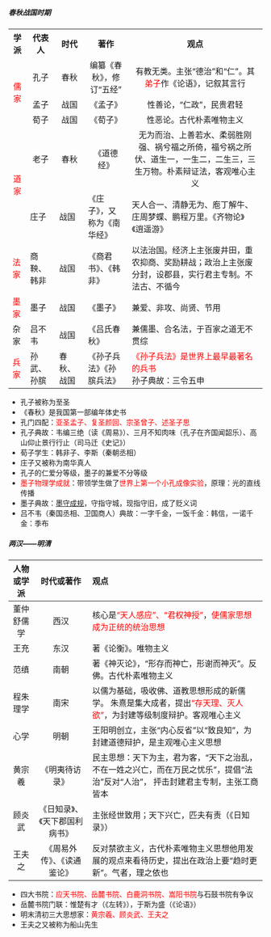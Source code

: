 ##### 春秋战国时期

<table>
   <tr align="center">
      <th>学派</th>
      <th>代表人</th>
      <th>时代</th>
      <th>著作</th>
      <th>观点</th>
   </tr>
   <tr align="center">
      <td  rowspan="3"><font color=red>儒家</font></td>
      <td>孔子</td>
      <td>春秋</td>
      <td>编纂《春秋》，修订“五经”</td>
      <td>有教无类。主张“德治”和“仁”。其<font color=red>弟子</font>作《论语》，记叙其言行</td>
   </tr>
   <tr align="center">
      <td>孟子</td>
      <td>战国</td>
      <td>《孟子》</td>
      <td>性善论，“仁政”，民贵君轻</td>
   </tr>
   <tr align="center">
      <td>荀子</td>
      <td>战国</td>
      <td>《荀子》</td>
      <td>性恶论。古代朴素唯物主义</td>
   </tr>
   <tr align="center">
      <td  rowspan="2"><font color=red>道家</font></td>
      <td>老子</td>
      <td>春秋</td>
      <td>《道德经》</td>
      <td>无为而治、上善若水、柔弱胜刚强、祸兮福之所倚，福兮祸之所伏、道生一，一生二，二生三，三生万物。朴素辩证法，客观唯心主义</td>
   </tr>
   <tr>
      <td>庄子</td>
      <td>战国</td>
      <td>《庄子》，又称为《南华经》</td>
      <td>天人合一、清静无为、庖丁解牛、庄周梦蝶、鹏程万里。《齐物论》《逍遥游》</td>
    </tr>
    <tr>
      <td><font color=red>法家</font></td>
      <td>商鞅、韩非</td>
      <td>战国</td>
      <td>《商君书》、《韩非》</td>
      <td>以法治国。经济上主张废井田，重农抑商、奖励耕战；政治上主张废分封，设郡县，实行君主专制。不法古、不循今</td>
    </tr>
    <tr>
      <td><font color=red>墨家</font></td>
      <td>墨子</td>
      <td>战国</td>
      <td>《墨子》</td>
      <td>兼爱、非攻、尚贤、节用</td>
    </tr>
    <tr>
      <td>杂家</td>
      <td>吕不韦</td>
      <td>战国</td>
      <td>《吕氏春秋》</td>
      <td>兼儒墨、合名法，于百家之道无不贯综</td>
    </tr>
    <tr>
      <td><font color=red>兵家</font></td>
      <td>孙武、孙膑</td>
      <td>春秋、战国</td>
      <td>《孙子兵法》《孙膑兵法》</td>
      <td><font color=red>《孙子兵法》是世界上最早最著名的兵书</font></br>孙子典故：三令五申</td>
    </tr>
</table>


- 孔子被称为至圣
- 《春秋》是我国第一部编年体史书
- 孔门四配：<font color=red>亚圣孟子、复圣颜回、宗圣曾子、述圣子思</font>
- 孔子典故：韦编三绝（读《周易》）、三月不知肉味（孔子在齐国闻韶乐）、高山仰止景行行止（司马迁《史记》）
- 荀子学生：韩非子、李斯（秦朝丞相）
- 庄子又被称为南华真人
- 孔子的仁爱分等级，墨子的兼爱不分等级
- <font color=red>墨子物理学成就</font>：带领学生做了<font color=red>世界上第一个小孔成像实验</font>，原理：光的直线传播
- 墨子典故：[墨守成规](https://baike.baidu.com/item/墨守成规/1480470)，守指守城，现指守旧，成了贬义词
- 吕不韦（秦国丞相、卫国商人）典故：一字千金，一饭千金：韩信，一诺千金：季布

##### 两汉——明清

| 人物或学派 |           时代或著作           | 观点                                                         |
| :--------: | :----------------------------: | :----------------------------------------------------------- |
| 董仲舒儒学 |              西汉              | 核心是<font color=red>“天人感应”、“君权神授”</font>，<font color=red>使儒家思想成为正统的统治思想</font> |
|    王充    |              东汉              | 著《论衡》。唯物主义                                         |
|    范缜    |              南朝              | 著《神灭论》，“形存而神亡，形谢而神灭”。反佛。古代朴素唯物主义 |
|  程朱理学  |              南宋              | 以儒为基础，吸收佛、道教思想形成的新儒学。 朱熹是集大成者，提出<font color=red>“存天理、灭人欲”</font>，为封建等级制度辩护。客观唯心主义 |
|    心学    |              明朝              | 王阳明创立，主张“内心反省”以“致良知”，为封建道德辩护，是主观唯心主义思想 |
|   黄宗羲   |         《明夷待访录》         | 民主思想：天下为主，君为客，“天下之治乱，不在一姓之兴亡，而在万民之忧乐”，提倡“法治”反对“人治”， 抨击封建君主专制，主张工商皆本 |
|   顾炎武   | 《日知录》、《天下郡国利病书》 | 主张经世致用；天下兴亡，匹夫有责（《日知录》）               |
|   王夫之   |   《周易外传》、《读通鉴论》   | 反对禁欲主义，古代朴素唯物主义思想他用发展的观点来看待历史，提出在政治上要“趋时更新”。气者，理之依也 |

- 四大书院：<font color=red>应天书院、岳麓书院、白鹿洞书院、嵩阳书院</font>与石鼓书院有争议
- 岳麓书院门联：惟楚有才（《左转》），于斯为盛（《论语》）
- 明末清初三大思想家：<font color=red>黄宗羲、顾炎武、王夫之</font>
- 王夫之又被称为船山先生